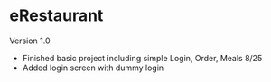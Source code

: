 # eRestaurant
Version 1.0
- Finished basic project including simple Login, Order, Meals 8/25
- Added login screen with dummy login
